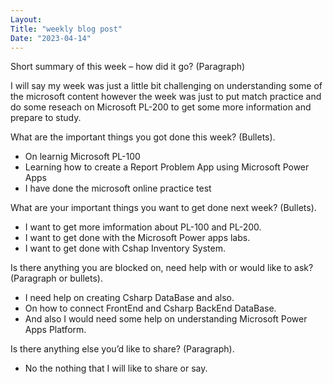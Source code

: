 ```yaml
---
Layout:
Title: "weekly blog post"
Date: "2023-04-14"
---
```




Short summary of this week – how did it go? (Paragraph)

I will say my week was just a little bit challenging on understanding some of the microsoft content however the week was just to put match practice and do some reseach on Microsoft PL-200 to get some more information and prepare to study.

What are the important things you got done this week? (Bullets).

- On learnig Microsoft PL-100
- Learning how to create a Report Problem App using Microsoft Power Apps
- I have done the microsoft online practice test  

What are your important things you want to get done next week? (Bullets).

- I want to get more imformation about PL-100 and PL-200.
- I want to get done with the Microsoft Power apps labs.
- I want to get done with Cshap Inventory System.

Is there anything you are blocked on, need help with or would like to ask? (Paragraph or bullets).

- I need help on creating Csharp DataBase and also.
- On how to connect FrontEnd and Csharp BackEnd DataBase.
- And also I would need some help on understanding Microsoft Power Apps Platform. 

Is there anything else you’d like to share? (Paragraph).

- No the nothing that I will like to share or say.